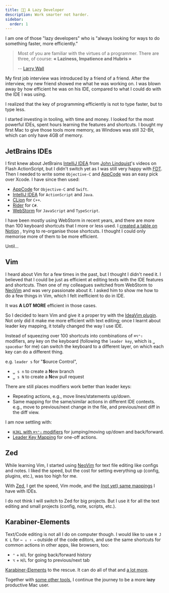 ```yaml
---
title: 👨‍💻 A Lazy Developer
description: Work smarter not harder.
sidebar:
  order: 1
---
```


I am one of those "lazy developers" who is "always looking for ways to do something faster, more efficiently."

> Most of you are familiar with the virtues of a programmer. There are three, of course: **« Laziness, Impatience and Hubris »**
>
> -- [Larry Wall](https://www.youtube.com/watch?v=G49RUPv5-NU)

My first job interview was introduced by a friend of a friend.
After the interview, my new friend showed me what he was working on.
I was blown away by how efficient he was on his IDE,
compared to what I could do with the IDE I was using.

I realized that the key of programming efficiently is not to type faster,
but to type less.

I started investing in tooling, with time and money.
I looked for the most powerful IDEs, spent hours learning the features and shortcuts.
I bought my first Mac to give those tools more memory, as Windows was still 32-Bit,
which can only have 4GB of memory.

## JetBrains IDEs

I first knew about JetBrains [IntelliJ IDEA](https://www.jetbrains.com/idea/) from
[John Lindquist](https://johnlindquist.com/)'s videos on Flash ActionScript,
but I didn't switch yet as I was still very happy with [FDT](https://fdt.powerflasher.com/).
Then I needed to write some `Objective-C` and [AppCode](https://www.jetbrains.com/objc/)
was an easy pick over Xcode. I have since then used:

- [AppCode](https://www.jetbrains.com/objc/) for `Objective-C` and `Swift`.
- [IntelliJ IDEA](https://www.jetbrains.com/idea/) for `ActionScript` and `Java`.
- [CLion](https://www.jetbrains.com/clion/) for `C++`.
- [Rider](https://www.jetbrains.com/rider/) for `C#`.
- [WebStorm](https://www.jetbrains.com/webstorm/) for `JavaScript` and `TypeScript`.

I have been mostly using WebStorm in recent years, and there are more than 100 keyboard
shortcuts that I more or less used. I [created a table on Notion](https://responsible-eggnog-a31.notion.site/dcee0e26c53d47a5a4e7d44bc7a7c8aa?v=787386ed8d01423d9cfb6cd97b4ab000) ,
trying to re-organise those shortcuts. I thought I could only memorise more of
them to be more efficient.

Until...

## Vim

I heard about Vim for a few times in the past, but I thought I didn't need it.
I believed that I could be just as efficient at editing texts with the
IDE features and shortcuts. Then one of my colleagues switched from WebStorm to
[NeoVim](https://neovim.io/) and was very passionate about it. I asked him to show
me how to do a few things in Vim, which I felt inefficient to do in IDE.

It was **A LOT MORE** efficient in those cases.

So I decided to learn Vim and give it a proper try with the
[IdeaVim plugin](https://github.com/JetBrains/ideavim).
Not only did it make me more efficient with text editing;
once I learnt about leader key mapping, it totally changed the way I use IDE.

Instead of squeezing over 100 shortcuts into combinations of `⌘⌥⌃⇧` modifiers,
any key on the keyboard (following the `leader key`, which is `␣ spacebar` for me)
can switch the keyboard to a different layer,
on which each key can do a different thing.

e.g. `leader s` for "**S**ource Control",

- `␣ s n` to create a **N**ew branch
- `␣ s N` to create a **N**ew pull request

There are still places modifiers work better than leader keys:

- Repeating actions, e.g., move lines/statements up/down.
- Same mapping for the same/similar actions in different IDE contexts.
  e.g., move to previous/next change in the file, and previous/next diff in the diff view.

I am now settling with:

- [`HJKL` with `⌘⌥⌃⇧` modifiers](https://github.com/evan-liu/dotfiles?tab=readme-ov-file#h-j-k-l-with-modifiers) for jumping/moving up/down and back/forward.
- [Leader Key Mapping](https://github.com/evan-liu/dotfiles?tab=readme-ov-file#leader-key-mapping) for one-off actions.

## Zed

While learning Vim, I started using [NeoVim](https://neovim.io/) for text file
editing like configs and notes. I liked the speed, but the cost for setting
everything up (config, plugins, etc.), was too high for me.

With [Zed](https://zed.dev/), I get the speed, Vim mode, and the
[(not yet) same mappings](https://github.com/evan-liu/dotfiles?tab=readme-ov-file#dotfiles)
I have with IDEs.

I do not think I will switch to Zed for big projects. But I use it for
all the text editing and small projects (config, note, scripts, etc.).

## Karabiner-Elements

Text/Code editing is not all I do on computer though.
I would like to use `H J K L` for `← ↓ ↑ →` outside of the code editors,
and use the same shortcuts for common actions in other apps, like browsers, too:

- `⌃` + `H`/`L` for going back/forward history
- `⌥` + `H`/`L` for going to previous/next tab

[Karabiner-Elements](https://karabiner-elements.pqrs.org/) to the rescue.
It can do all of that and [a lot more](https://github.com/evan-liu/karabiner-config/blob/main/karabiner-config.ts).

Together with [some other tools](/productivity/mac/homebrew/),
I continue the journey to be a more ~~lazy~~ productive Mac user.
